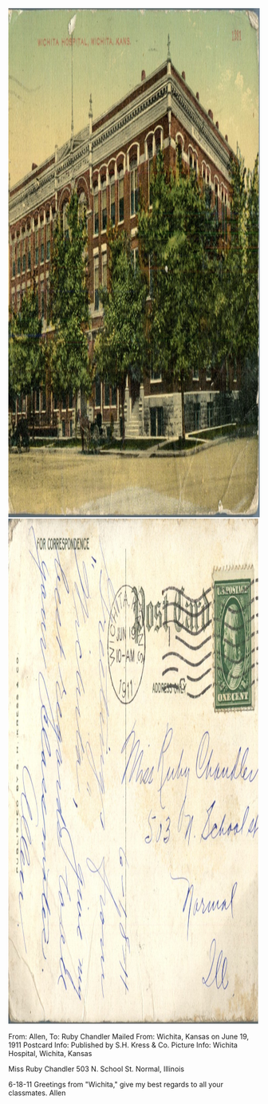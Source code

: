 <html><body><a href="/wp-content/uploads/2014/05/postcard-2014-20140501_18013331_0182.jpg"><img class="alignnone size-full wp-image-552" src="/wp-content/uploads/2014/05/postcard-2014-20140501_18013331_0182.jpg" alt="postcard-2014-20140501_18013331_0182" width="1496" height="1021"></a> <a href="/wp-content/uploads/2014/05/postcard-2014-20140501_18014069_0183.jpg"><img class="alignnone size-full wp-image-553" src="/wp-content/uploads/2014/05/postcard-2014-20140501_18014069_0183.jpg" alt="postcard-2014-20140501_18014069_0183" width="1521" height="1013"></a>

From: Allen, To: Ruby Chandler
Mailed From: Wichita, Kansas on June 19, 1911
Postcard Info: Published by S.H. Kress &amp; Co.
Picture Info: Wichita Hospital, Wichita, Kansas

Miss Ruby Chandler
503 N. School St.
Normal, Illinois

6-18-11
Greetings from "Wichita," give my best regards to all your classmates.
Allen</body></html>
